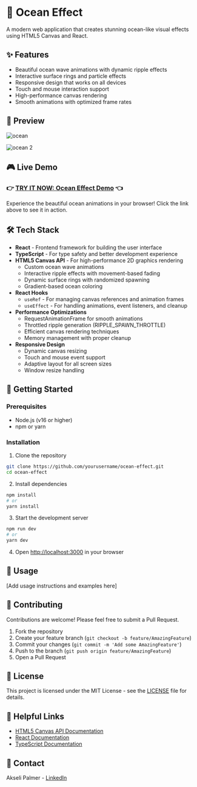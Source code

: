 # 🌊 Ocean Effect

A modern web application that creates stunning ocean-like visual effects using HTML5 Canvas and React.

## ✨ Features

- Beautiful ocean wave animations with dynamic ripple effects
- Interactive surface rings and particle effects
- Responsive design that works on all devices
- Touch and mouse interaction support
- High-performance canvas rendering
- Smooth animations with optimized frame rates

## 📸 Preview

![ocean](https://github.com/user-attachments/assets/d7d94087-c939-4475-ac92-89e99cdc0c8d)

![ocean 2](https://github.com/user-attachments/assets/8f9c7bed-4620-4aca-9e08-e0bc8c4fb968)

## 🎮 Live Demo

### 👉 [**TRY IT NOW: Ocean Effect Demo**](https://ocean-effect.vercel.app/) 👈

Experience the beautiful ocean animations in your browser! Click the link above to see it in action.

## 🛠️ Tech Stack

- **React** - Frontend framework for building the user interface
- **TypeScript** - For type safety and better development experience
- **HTML5 Canvas API** - For high-performance 2D graphics rendering
  - Custom ocean wave animations
  - Interactive ripple effects with movement-based fading
  - Dynamic surface rings with randomized spawning
  - Gradient-based ocean coloring
- **React Hooks**
  - `useRef` - For managing canvas references and animation frames
  - `useEffect` - For handling animations, event listeners, and cleanup
- **Performance Optimizations**
  - RequestAnimationFrame for smooth animations
  - Throttled ripple generation (RIPPLE_SPAWN_THROTTLE)
  - Efficient canvas rendering techniques
  - Memory management with proper cleanup
- **Responsive Design**
  - Dynamic canvas resizing
  - Touch and mouse event support
  - Adaptive layout for all screen sizes
  - Window resize handling

## 🚀 Getting Started

### Prerequisites

- Node.js (v16 or higher)
- npm or yarn

### Installation

1. Clone the repository

```bash
git clone https://github.com/yourusername/ocean-effect.git
cd ocean-effect
```

2. Install dependencies

```bash
npm install
# or
yarn install
```

3. Start the development server

```bash
npm run dev
# or
yarn dev
```

4. Open [http://localhost:3000](http://localhost:3000) in your browser

## 📝 Usage

[Add usage instructions and examples here]

## 🤝 Contributing

Contributions are welcome! Please feel free to submit a Pull Request.

1. Fork the repository
2. Create your feature branch (`git checkout -b feature/AmazingFeature`)
3. Commit your changes (`git commit -m 'Add some AmazingFeature'`)
4. Push to the branch (`git push origin feature/AmazingFeature`)
5. Open a Pull Request

## 📄 License

This project is licensed under the MIT License - see the [LICENSE](LICENSE) file for details.

## 🔗 Helpful Links

- [HTML5 Canvas API Documentation](https://developer.mozilla.org/en-US/docs/Web/API/Canvas_API)
- [React Documentation](https://reactjs.org/)
- [TypeScript Documentation](https://www.typescriptlang.org/)

## 📧 Contact

Akseli Palmer - [LinkedIn](https://www.linkedin.com/in/akselipalmer/)
